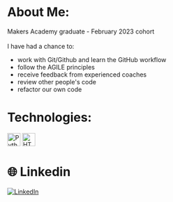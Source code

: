 # About Me:
Makers Academy graduate - February 2023 cohort<br><br>
I have had a chance to: <br>

- work with Git/Github and learn the GitHub workflow
- follow the AGILE principles
- receive feedback from experienced coaches
- review other people's code
- refactor our own code

# Technologies:

<img src="https://simpleicons.org/icons/python.svg" alt="Python" width="30" height="30"/>
<img src="https://img.shields.io/badge/HTML-orange?style=for-the-badge&logoColor=white&logo=html5" alt="HTML" width="30" height="30"/>

# 🌐 Linkedin
[![LinkedIn](https://img.shields.io/badge/LinkedIn-%230077B5.svg?logo=linkedin&logoColor=white)](https://www.linkedin.com/in/paul-lazar-03469693/) 
